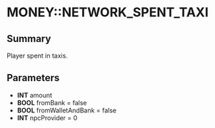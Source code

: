 # MONEY::NETWORK_SPENT_TAXI

## Summary
Player spent in taxis.

## Parameters
* **INT** amount
* **BOOL** fromBank = false
* **BOOL** fromWalletAndBank = false
* **INT** npcProvider = 0